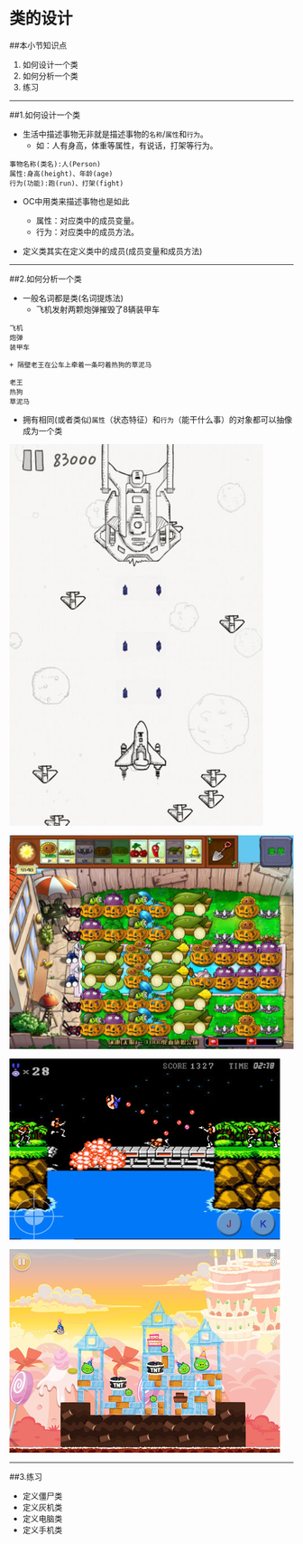# 类的设计
##本小节知识点
1. 如何设计一个类
2. 如何分析一个类
3. 练习

---

##1.如何设计一个类
- 生活中描述事物无非就是描述事物的`名称`/`属性`和`行为`。
    + 如：人有身高，体重等属性，有说话，打架等行为。
```objc
事物名称(类名):人(Person)
属性:身高(height)、年龄(age)
行为(功能):跑(run)、打架(fight)
```

- OC中用类来描述事物也是如此
    + 属性：对应类中的成员变量。
    + 行为：对应类中的成员方法。

- 定义类其实在定义类中的成员(成员变量和成员方法)

---

##2.如何分析一个类
- 一般名词都是类(名词提炼法)
    + 飞机发射两颗炮弹摧毁了8辆装甲车
```
飞机
炮弹
装甲车
```
    + 隔壁老王在公车上牵着一条叼着热狗的草泥马
```
老王
热狗
草泥马
```

- 拥有相同(或者类似)`属性`（状态特征）和`行为`（能干什么事）的对象都可以抽像成为一个类

![](images/a5/840ea4d2c98b82537ae05392ec1efe63.jpg)

![](images/a5/0ec94824ab18972b5940000ae6cd7b899c510ad3.jpg)

![](images/a5/2478529_3.jpg)

![](images/a5/20121212163355724.jpg)


---

##3.练习
- 定义僵尸类
- 定义灰机类
- 定义电脑类
- 定义手机类

